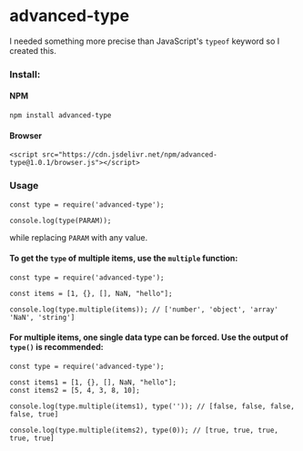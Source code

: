 # advanced-type

I needed something more precise than JavaScript's ```typeof``` keyword so I created this.

### Install:

#### NPM
```
npm install advanced-type
```

#### Browser
```
<script src="https://cdn.jsdelivr.net/npm/advanced-type@1.0.1/browser.js"></script>
```

### Usage
```
const type = require('advanced-type');

console.log(type(PARAM));
```
while replacing ```PARAM``` with any value.

#### To get the ```type``` of multiple items, use the ```multiple``` function:
```
const type = require('advanced-type');

const items = [1, {}, [], NaN, "hello"];

console.log(type.multiple(items)); // ['number', 'object', 'array' 'NaN', 'string']
```


#### For multiple items, one single data type can be forced. Use the output of ```type()``` is recommended:
```
const type = require('advanced-type');

const items1 = [1, {}, [], NaN, "hello"];
const items2 = [5, 4, 3, 8, 10];

console.log(type.multiple(items1), type('')); // [false, false, false, false, true]

console.log(type.multiple(items2), type(0)); // [true, true, true, true, true]
```